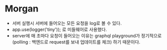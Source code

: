 # Morgan

- 서버 실행시 서버에 들어오는 모든 요청을 log로 볼 수 있다.
- app.use(logger('tiny')); 로 미들웨어로 사용했다.
- server에 매 초마다 요청이 들어오는 이유는 graphql playground가 정기적으로 (polling : 백엔드로 request를 보내 업데이트를 체크) 하기 때문이다.